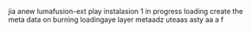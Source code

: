 jia anew lumafusion-ext
play
instalasion 1
in progress
loading
create the meta
data on burning
loadingaye
layer
metaadz
uteaas
asty
aa
a
f
